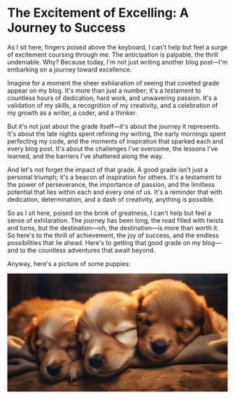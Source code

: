 # The Excitement of Excelling: A Journey to Success


As I sit here, fingers poised above the keyboard, I can't help but feel a surge of excitement coursing through me. 
The anticipation is palpable, the thrill undeniable. 
Why? Because today, I'm not just writing another blog post—I'm embarking on a journey toward excellence.


Imagine for a moment the sheer exhilaration of seeing that coveted grade appear on my blog. 
It's more than just a number; it's a testament to countless hours of dedication, hard work, and unwavering passion. 
It's a validation of my skills, a recognition of my creativity, and a celebration of my growth as a writer, a coder, and a thinker.


But it's not just about the grade itself—it's about the journey it represents. 
It's about the late nights spent refining my writing, the early mornings spent perfecting my code, 
and the moments of inspiration that sparked each and every blog post. 
It's about the challenges I've overcome, the lessons I've learned, and the barriers I've shattered along the way.


And let's not forget the impact of that grade. 
A good grade isn't just a personal triumph; it's a beacon of inspiration for others. 
It's a testament to the power of perseverance, the importance of passion, and the limitless potential that lies within each and every one of us. 
It's a reminder that with dedication, determination, and a dash of creativity, anything is possible.


So as I sit here, poised on the brink of greatness, I can't help but feel a sense of exhilaration. 
The journey has been long, the road filled with twists and turns, but the destination—oh, the destination—is more than worth it. 
So here's to the thrill of achievement, the joy of success, and the endless possibilities that lie ahead. 
Here's to getting that good grade on my blog—and to the countless adventures that await beyond.


Anyway, here's a picture of some puppies:


![Cute puppies](images/cute_puppies.PNG)
